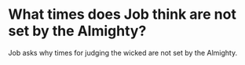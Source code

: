 # What times does Job think are not set by the Almighty?

Job asks why times for judging the wicked are not set by the Almighty.

